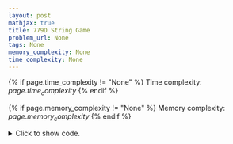```yaml
---
layout: post
mathjax: true
title: 779D String Game
problem_url: None
tags: None
memory_complexity: None
time_complexity: None
---
```




{% if page.time_complexity != "None" %}
Time complexity: ${{ page.time_complexity }}$
{% endif %}

{% if page.memory_complexity != "None" %}
Memory complexity: ${{ page.memory_complexity }}$
{% endif %}

<details>
<summary>
<p style="display:inline">Click to show code.</p>
</summary>
```cpp
{% raw %}
using namespace std;
using vi = vector<int>;
using predicate = function<bool(int)>;
int n, m;
vi a;
string s, t;
bool ok(int q)
{
    vector<bool> usable(n, true);
    for (int i = 0; i < q; ++i)
        usable[a[i]] = false;
    int j = 0;
    for (int i = 0; i < n and j < m; ++i)
        if (usable[i] and t[j] == s[i])
            ++j;
    return j == m;
}
int bs(int l, int r, predicate p)
{
    while (l < r)
    {
        int m = l + (r - l + 1) / 2;
        if (p(m))
            l = m;
        else
            r = m - 1;
    }
    return l;
}
int main(void)
{
    ios::sync_with_stdio(false), cin.tie(NULL);
    cin >> s >> t;
    n = (int)s.size(), m = (int)t.size();
    a.resize(n);
    for (auto &ai : a)
        cin >> ai, ai--;
    cout << bs(0, n, ok) << endl;
    return 0;
}

{% endraw %}
```
</details>

